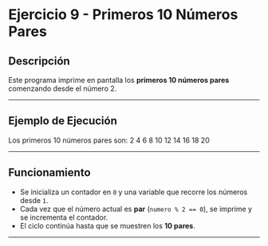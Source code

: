 # Ejercicio 9 - Primeros 10 Números Pares

## Descripción
Este programa imprime en pantalla los **primeros 10 números pares** comenzando desde el número 2.  

---

## Ejemplo de Ejecución
Los primeros 10 números pares son:
2
4
6
8
10
12
14
16
18
20



---

## Funcionamiento
- Se inicializa un contador en `0` y una variable que recorre los números desde `1`.  
- Cada vez que el número actual es **par** (`numero % 2 == 0`), se imprime y se incrementa el contador.  
- El ciclo continúa hasta que se muestren los **10 pares**.  

---